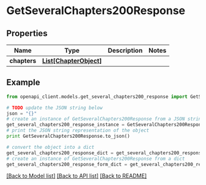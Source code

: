 # GetSeveralChapters200Response


## Properties
Name | Type | Description | Notes
------------ | ------------- | ------------- | -------------
**chapters** | [**List[ChapterObject]**](ChapterObject.md) |  | 

## Example

```python
from openapi_client.models.get_several_chapters200_response import GetSeveralChapters200Response

# TODO update the JSON string below
json = "{}"
# create an instance of GetSeveralChapters200Response from a JSON string
get_several_chapters200_response_instance = GetSeveralChapters200Response.from_json(json)
# print the JSON string representation of the object
print GetSeveralChapters200Response.to_json()

# convert the object into a dict
get_several_chapters200_response_dict = get_several_chapters200_response_instance.to_dict()
# create an instance of GetSeveralChapters200Response from a dict
get_several_chapters200_response_form_dict = get_several_chapters200_response.from_dict(get_several_chapters200_response_dict)
```
[[Back to Model list]](../README.md#documentation-for-models) [[Back to API list]](../README.md#documentation-for-api-endpoints) [[Back to README]](../README.md)


